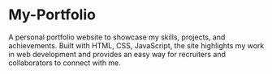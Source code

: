 # My-Portfolio
A personal portfolio website to showcase my skills, projects, and achievements. Built with HTML, CSS, JavaScript, the site highlights my work in web development and provides an easy way for recruiters and collaborators to connect with me.
